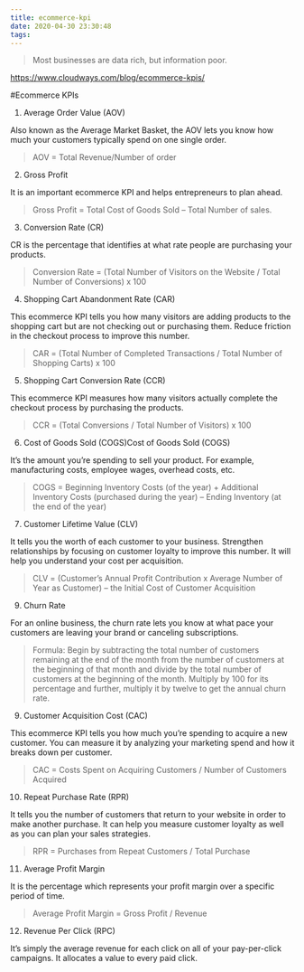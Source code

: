 ```yaml
---
title: ecommerce-kpi
date: 2020-04-30 23:30:48
tags:
---
```


> Most businesses are data rich, but information poor.

https://www.cloudways.com/blog/ecommerce-kpis/

#Ecommerce KPIs

1. Average Order Value (AOV)
 
Also known as the Average Market Basket, the AOV lets you know how much your customers typically spend on one single order.

> AOV = Total Revenue/Number of order

2. Gross Profit

It is an important ecommerce KPI and helps entrepreneurs to plan ahead.

> Gross Profit = Total Cost of Goods Sold – Total Number of sales.

3. Conversion Rate (CR)

CR is the percentage that identifies at what rate people are purchasing your products.

> Conversion Rate = (Total Number of Visitors on the Website / Total Number of Conversions) x 100

4. Shopping Cart Abandonment Rate (CAR)

This ecommerce KPI tells you how many visitors are adding products to the shopping cart but are not checking out or purchasing them. Reduce friction in the checkout process to improve this number.

> CAR = (Total Number of Completed Transactions / Total Number of Shopping Carts) x 100

5. Shopping Cart Conversion Rate (CCR)

This ecommerce KPI measures how many visitors actually complete the checkout process by purchasing the products.

> CCR = (Total Conversions / Total Number of Visitors) x 100

6. Cost of Goods Sold (COGS)Cost of Goods Sold (COGS) 

It’s the amount you’re spending to sell your product. For example, manufacturing costs, employee wages, overhead costs, etc.

> COGS = Beginning Inventory Costs (of the year) + Additional Inventory Costs (purchased during the year) – Ending Inventory (at the end of the year)

7. Customer Lifetime Value (CLV)

It tells you the worth of each customer to your business. Strengthen relationships by focusing on customer loyalty to improve this number. It will help you understand your cost per acquisition.

> CLV = (Customer’s Annual Profit Contribution x Average Number of Year as Customer) – the Initial Cost of Customer Acquisition

9. Churn Rate

For an online business, the churn rate lets you know at what pace your customers are leaving your brand or canceling subscriptions.

> Formula: Begin by subtracting the total number of customers remaining at the end of the month from the number of customers at the beginning of that month and divide by the total number of customers at the beginning of the month. Multiply by 100 for its percentage and further, multiply it by twelve to get the annual churn rate.

9. Customer Acquisition Cost (CAC)

This ecommerce KPI tells you how much you’re spending to acquire a new customer. You can measure it by analyzing your marketing spend and how it breaks down per customer.

> CAC =  Costs Spent on Acquiring Customers / Number of Customers Acquired

10. Repeat Purchase Rate (RPR)

It tells you the number of customers that return to your website in order to make another purchase. It can help you measure customer loyalty as well as you can plan your sales strategies.

> RPR = Purchases from Repeat Customers / Total Purchase

11. Average Profit Margin

It is the percentage which represents your profit margin over a specific period of time.

> Average Profit Margin = Gross Profit / Revenue

12. Revenue Per Click (RPC)

It’s simply the average revenue for each click on all of your pay-per-click campaigns. It allocates a value to every paid click.